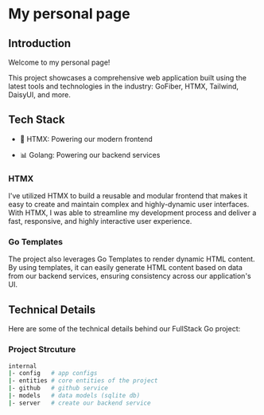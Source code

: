 # My personal page

## Introduction

Welcome to my personal page!

This project showcases a comprehensive web application built using the latest
tools and technologies in the industry: GoFiber, HTMX, Tailwind, DaisyUI, and
more.

## Tech Stack

-   🚀 HTMX: Powering our modern frontend

-   📊 Golang: Powering our backend services

### HTMX

I've utilized HTMX to build a reusable and modular frontend that makes it easy
to create and maintain complex and highly-dynamic user interfaces. With HTMX, I
was able to streamline my development process and deliver a fast, responsive,
and highly interactive user experience.

### Go Templates

The project also leverages Go Templates to render dynamic HTML content. By using
templates, it can easily generate HTML content based on data from our backend
services, ensuring consistency across our application's UI.

## Technical Details

Here are some of the technical details behind our FullStack Go project:

### Project Strcuture

```sh
internal
|- config   # app configs
|- entities # core entities of the project
|- github   # github service
|- models   # data models (sqlite db)
|- server   # create our backend service
```
